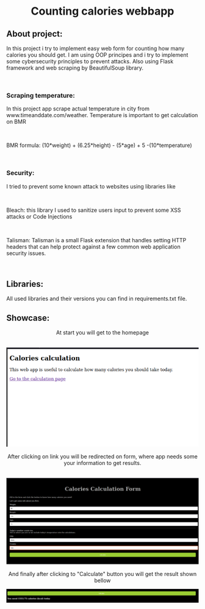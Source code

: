 <h1 align="center"> Counting calories webbapp </h1> 
<h2> About project: </h2> 
<p> In this project i try to implement easy web form for counting how many calories you should get. I am using OOP
principes and i try to implement some cybersecurity principles to prevent attacks. Also using Flask framework and web scraping
by BeautifulSoup library.</p>
<br>
<h3> Scraping temperature: </h3> 
<p> In this project app scrape actual temperature in city from <italic>www.timeanddate.com/weather.</italic> Temperature is
important to get calculation on <bold>BMR</bold></p><br>
<p> BMR formula: (10*weight) + (6.25*height) - (5*age) + 5 -(10*temperature)</p>
<br>
<h3> Security: </h3> 
<p> I tried to prevent some known attack to websites using libraries like </p>
<br>
<p>Bleach: this library I used to sanitize users input to prevent some XSS attacks or Code Injections </p>
<br>
<p> Talisman: Talisman is a small Flask extension that handles setting HTTP headers that can help protect against a few common web application security issues.</p>
<br>
<h2> Libraries: </h2>
<p> All used libraries and their versions you can find in requirements.txt file. </p>

<h2> Showcase: </h2> 
<p align="center">At start you will get to the homepage</p>
<br>
<img src="img.png">
<br>
<p align="center">After clicking on link you will be redirected on form, where app needs some your information to get results.</p>
<br>
<img src="img_1.png">
<br>
<p align="center">And finally after clicking to "Calculate" button you will get the result shown bellow</p>
<img src="img_2.png">
